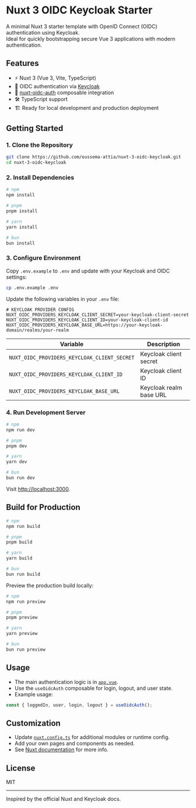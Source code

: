 # Nuxt 3 OIDC Keycloak Starter

A minimal Nuxt 3 starter template with OpenID Connect (OIDC) authentication using Keycloak.  
Ideal for quickly bootstrapping secure Vue 3 applications with modern authentication.

## Features

- ⚡️ Nuxt 3 (Vue 3, Vite, TypeScript)
- 🔐 OIDC authentication via [Keycloak](https://www.keycloak.org/)
- 🪪 [nuxt-oidc-auth](https://github.com/sidebase/nuxt-oidc-auth) composable integration
- 🛠️ TypeScript support
- 🏗️ Ready for local development and production deployment

## Getting Started

### 1. Clone the Repository

```bash
git clone https://github.com/oussema-attia/nuxt-3-oidc-keycloak.git
cd nuxt-3-oidc-keycloak
```

### 2. Install Dependencies

```bash
# npm
npm install

# pnpm
pnpm install

# yarn
yarn install

# bun
bun install
```

### 3. Configure Environment

Copy `.env.example` to `.env` and update with your Keycloak and OIDC settings:

```bash
cp .env.example .env
```

Update the following variables in your `.env` file:

```properties
# KEYCLOAK PROVIDER CONFIG
NUXT_OIDC_PROVIDERS_KEYCLOAK_CLIENT_SECRET=your-keycloak-client-secret
NUXT_OIDC_PROVIDERS_KEYCLOAK_CLIENT_ID=your-keycloak-client-id
NUXT_OIDC_PROVIDERS_KEYCLOAK_BASE_URL=https://your-keycloak-domain/realms/your-realm
```

| Variable                                         | Description                    |
|--------------------------------------------------|--------------------------------|
| `NUXT_OIDC_PROVIDERS_KEYCLOAK_CLIENT_SECRET`      | Keycloak client secret         |
| `NUXT_OIDC_PROVIDERS_KEYCLOAK_CLIENT_ID`          | Keycloak client ID             |
| `NUXT_OIDC_PROVIDERS_KEYCLOAK_BASE_URL`           | Keycloak realm base URL        |

### 4. Run Development Server

```bash
# npm
npm run dev

# pnpm
pnpm dev

# yarn
yarn dev

# bun
bun run dev
```

Visit [http://localhost:3000](http://localhost:3000).

## Build for Production

```bash
# npm
npm run build

# pnpm
pnpm build

# yarn
yarn build

# bun
bun run build
```

Preview the production build locally:

```bash
# npm
npm run preview

# pnpm
pnpm preview

# yarn
yarn preview

# bun
bun run preview
```

## Usage

- The main authentication logic is in [`app.vue`](app.vue).
- Use the `useOidcAuth` composable for login, logout, and user state.
- Example usage:

```ts
const { loggedIn, user, login, logout } = useOidcAuth();
```

## Customization

- Update [`nuxt.config.ts`](nuxt.config.ts) for additional modules or runtime config.
- Add your own pages and components as needed.
- See [Nuxt documentation](https://nuxt.com/docs/getting-started/introduction) for more info.

## License

MIT

---

Inspired by the official Nuxt and Keycloak docs.